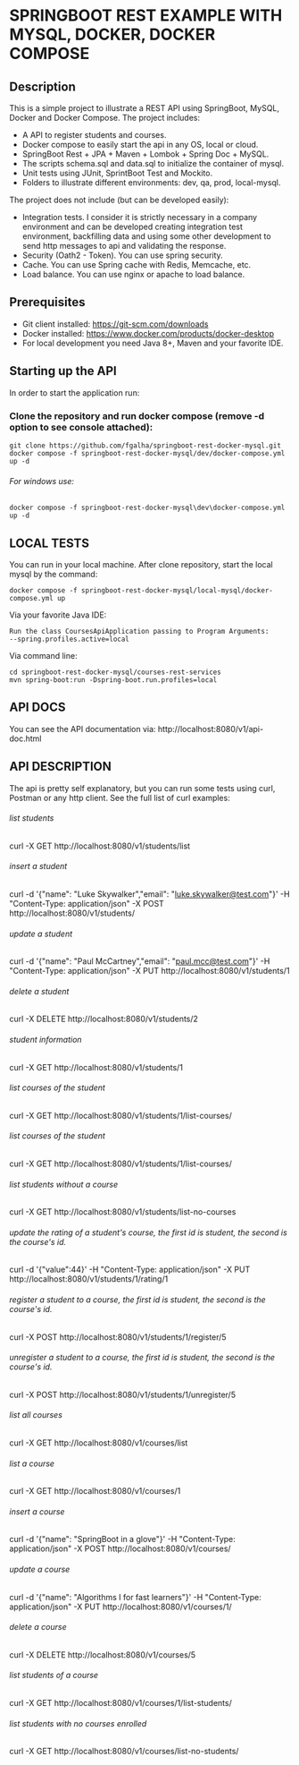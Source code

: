 # SPRINGBOOT REST EXAMPLE WITH MYSQL, DOCKER, DOCKER COMPOSE 

## Description
This is a simple project to illustrate a REST API using SpringBoot, MySQL, Docker and Docker Compose.
The project includes:
- A API to register students and courses.
- Docker compose to easily start the api in any OS, local or cloud.
- SpringBoot Rest + JPA + Maven + Lombok + Spring Doc + MySQL.
- The scripts schema.sql and data.sql to initialize the container of mysql.
- Unit tests using JUnit, SprintBoot Test and Mockito.
- Folders to illustrate different environments: dev, qa, prod, local-mysql.

The project does not include (but can be developed easily):
- Integration tests. I consider it is strictly necessary in a company environment and can be developed creating integration test environment, backfilling data and using some other development to send http messages to api and validating the response.
- Security (Oath2 - Token). You can use spring security.
- Cache. You can use Spring cache with Redis, Memcache, etc.
- Load balance. You can use nginx or apache to load balance.

## Prerequisites
- Git client installed: https://git-scm.com/downloads
- Docker installed: https://www.docker.com/products/docker-desktop
- For local development you need Java 8+, Maven and your favorite IDE.

## Starting up the API

In order to start the application run:

### Clone the repository and run docker compose (remove -d option to see console attached):
```
git clone https://github.com/fgalha/springboot-rest-docker-mysql.git
docker compose -f springboot-rest-docker-mysql/dev/docker-compose.yml up -d
```

###### For windows use:
```
docker compose -f springboot-rest-docker-mysql\dev\docker-compose.yml up -d
```

## LOCAL TESTS
You can run in your local machine. After clone repository, start the local mysql by the command:
```
docker compose -f springboot-rest-docker-mysql/local-mysql/docker-compose.yml up
```

Via your favorite Java IDE:
```
Run the class CoursesApiApplication passing to Program Arguments:
--spring.profiles.active=local
```

Via command line:
```
cd springboot-rest-docker-mysql/courses-rest-services
mvn spring-boot:run -Dspring-boot.run.profiles=local
```


## API DOCS
You can see the API documentation via:
http://localhost:8080/v1/api-doc.html

## API DESCRIPTION
The api is pretty self explanatory, but you can run some tests using curl, Postman or any http client. See the full list of curl examples:

###### list students
curl -X GET http://localhost:8080/v1/students/list

###### insert a student
curl -d '{"name": "Luke Skywalker","email": "luke.skywalker@test.com"}' -H "Content-Type: application/json" -X POST http://localhost:8080/v1/students/

###### update a student
curl -d '{"name": "Paul McCartney","email": "paul.mcc@test.com"}' -H "Content-Type: application/json" -X PUT http://localhost:8080/v1/students/1

###### delete a student
curl -X DELETE http://localhost:8080/v1/students/2

###### student information
curl -X GET http://localhost:8080/v1/students/1

###### list courses of the student
curl -X GET http://localhost:8080/v1/students/1/list-courses/

###### list courses of the student
curl -X GET http://localhost:8080/v1/students/1/list-courses/

###### list students without a course
curl -X GET http://localhost:8080/v1/students/list-no-courses

###### update the rating of a student's course, the first id is student, the second is the course's id.
curl -d '{"value":44}' -H "Content-Type: application/json" -X PUT http://localhost:8080/v1/students/1/rating/1

###### register a student to a course, the first id is student, the second is the course's id.
curl -X POST http://localhost:8080/v1/students/1/register/5

###### unregister a student to a course, the first id is student, the second is the course's id.
curl -X POST http://localhost:8080/v1/students/1/unregister/5

###### list all courses
curl -X GET http://localhost:8080/v1/courses/list

###### list a course
curl -X GET http://localhost:8080/v1/courses/1

###### insert a course
curl -d '{"name": "SpringBoot in a glove"}' -H "Content-Type: application/json" -X POST http://localhost:8080/v1/courses/

###### update a course
curl -d '{"name": "Algorithms I for fast learners"}' -H "Content-Type: application/json" -X PUT http://localhost:8080/v1/courses/1/

###### delete a course
curl -X DELETE http://localhost:8080/v1/courses/5

###### list students of a course
curl -X GET http://localhost:8080/v1/courses/1/list-students/

###### list students with no courses enrolled
curl -X GET http://localhost:8080/v1/courses/list-no-students/
